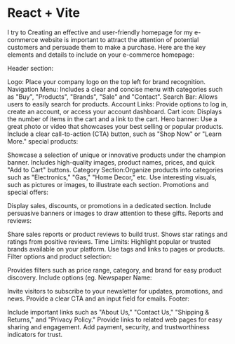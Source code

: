 # React + Vite

I try to Creating an effective and user-friendly homepage for my e-commerce website is important to attract the attention of potential customers and persuade them to make a purchase. Here are the key elements and details to include on your e-commerce homepage:

Header section:

Logo: Place your company logo on the top left for brand recognition.
Navigation Menu: Includes a clear and concise menu with categories such as "Buy", "Products", "Brands", "Sale" and "Contact".
Search Bar: Allows users to easily search for products.
Account Links: Provide options to log in, create an account, or access your account dashboard.
Cart icon: Displays the number of items in the cart and a link to the cart.
Hero banner:
Use a great photo or video that showcases your best selling or popular products.
Include a clear call-to-action (CTA) button, such as "Shop Now" or "Learn More."
special products:

Showcase a selection of unique or innovative products under the champion banner.
Includes high-quality images, product names, prices, and quick "Add to Cart" buttons.
Category Section:Organize products into categories such as "Electronics," "Gas," "Home Decor," etc.
Use interesting visuals, such as pictures or images, to illustrate each section.
Promotions and special offers:

Display sales, discounts, or promotions in a dedicated section.
Include persuasive banners or images to draw attention to these gifts.
Reports and reviews:

Share sales reports or product reviews to build trust.
Shows star ratings and ratings from positive reviews.
Time Limits:
Highlight popular or trusted brands available on your platform.
Use tags and links to pages or products.
Filter options and product selection:

Provides filters such as price range, category, and brand for easy product discovery.
Include options (eg.
Newspaper Name:

Invite visitors to subscribe to your newsletter for updates, promotions, and news.
Provide a clear CTA and an input field for emails.
Footer:

Include important links such as "About Us," "Contact Us," "Shipping & Returns," and "Privacy Policy."
Provide links to related web pages for easy sharing and engagement.
Add payment, security, and trustworthiness indicators for trust.